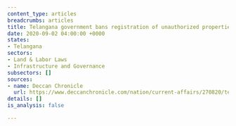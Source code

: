 ```yaml
---
content_type: articles
breadcrumbs: articles
title: Telangana government bans registration of unauthorized properties
date: 2020-09-02 04:00:00 +0000
states:
- Telangana
sectors:
- Land & Labor Laws
- Infrastructure and Governance
subsectors: []
sources:
- name: Deccan Chronicle
  url: https://www.deccanchronicle.com/nation/current-affairs/270820/telangana-gets-tough-on-illegal-layouts-bans-registration-of-unapprov.html
details: []
is_analysis: false

---
```

